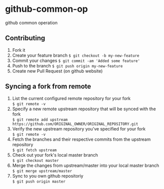 # github-common-op
github common operation

## Contributing

1. Fork it
2. Create your feature branch
   `$ git checkout -b my-new-feature`
3. Commit your changes 
   `$ git commit -am 'Added some feature'`
4. Push to the branch 
   `$ git push origin my-new-feature`
5. Create new Pull Request (on github website)

## Syncing a fork from remote
1. List the current configured remote repository for your fork <br>
   `$ git remote -v`
2. Specify a new remote upstream repository that will be synced with the fork <br>
   `$ git remote add upstream https://github.com/ORIGINAL_OWNER/ORIGINAL_REPOSITORY.git`
3. Verify the new upstream repository you've specified for your fork <br>
   `$ git remote -v`
4. Fetch the branches and their respective commits from the upstream repository <br>
   `$ git fetch upstream`
5. Check out your fork's local master branch <br>
   `$ git checkout master`
6. Merge the changes from upstream/master into your local master branch <br>
   `$ git merge upstream/master`
7. Sync to you own github repositoriy <br>
   `$ git push origin master`

